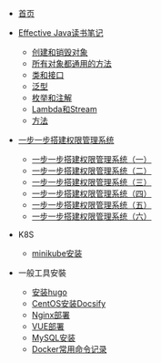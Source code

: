 <!-- docs/_sidebar.md -->

- [首页](/README)

- [Effective Java读书笔记](effectivejava/)
  - [创建和销毁对象](effectivejava/effectivejava1.md)
  - [所有对象都通用的方法](effectivejava/effectivejava2.md)
  - [类和接口](effectivejava/effectivejava3.md)
  - [泛型](effectivejava/effectivejava4.md)
  - [枚举和注解](effectivejava/effectivejava5.md)
  - [Lambda和Stream](effectivejava/effectivejava6.md)
  - [方法](effectivejava/effectivejava7.md)

    

- [一步一步搭建权限管理系统](upm/)
  - [一步一步搭建权限管理系统（一）](upm/upm.md)
  - [一步一步搭建权限管理系统（二）](upm/upm2.md)
  - [一步一步搭建权限管理系统（三）](upm/upm3.md)
  - [一步一步搭建权限管理系统（四）](upm/upm4.md)
  - [一步一步搭建权限管理系统（五）](upm/upm5.md)
  - [一步一步搭建权限管理系统（六）](upm/upm6.md)
  
- K8S
  - [minikube安装](k8s/minikube.md)
  
  
- 一般工具安裝
  - [安装hugo](books/安装hugo.md)
  - [CentOS安装Docsify](books/CentOS安装Docsify.md)
  - [Nginx部署](tools/nginx.md)
  - [VUE部署](tools/vue.md)
  - [MySQL安装](tools/mysql.md)
  - [Docker常用命令记录](tools/docker.md)

